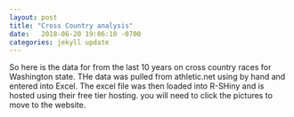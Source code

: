 ```yaml
---
layout: post
title: "Cross Country analysis"
date:   2018-06-20 19:06:10 -0700
categories: jekyll update
---
```


So here is the data for from the last 10 years on cross country races for Washington state.
THe data was pulled from athletic.net using by hand and entered into Excel. The excel file was then
loaded into R-SHiny and is hosted using their free tier hosting. you will need to click the pictures to move to the website.
